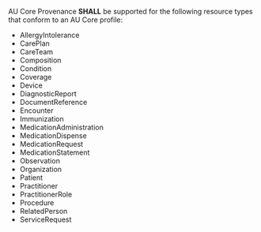 AU Core Provenance **SHALL** be supported for the following resource types that conform to an AU Core profile: 
<ul id="prov-white-list">
<li>AllergyIntolerance</li>
<li>CarePlan</li>
<li>CareTeam</li>
<li>Composition</li>
<li>Condition</li>
<li>Coverage</li>
<li>Device</li>
<li>DiagnosticReport</li>
<li>DocumentReference</li>
<li>Encounter</li>
<li>Immunization</li>
<li>MedicationAdministration</li>
<li>MedicationDispense</li>
<li>MedicationRequest</li>
<li>MedicationStatement</li>
<li>Observation</li>
<li>Organization</li>
<li>Patient</li>
<li>Practitioner</li>
<li>PractitionerRole</li>
<li>Procedure</li>
<li>RelatedPerson</li>
<li>ServiceRequest</li>
</ul>